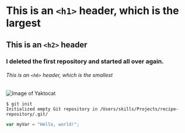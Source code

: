 # This is an `<h1>` header, which is the largest

## This is an `<h2>` header

### I deleted the first repository and started all over again. 

###### This is an `<h6>` header, which is the smallest


![Image of Yaktocat](https://octodex.github.com/images/yaktocat.png)


```
$ git init
Initialized empty Git repository in /Users/skills/Projects/recipe-repository/.git/
```


``` javascript
var myVar = "Hello, world!";
```
